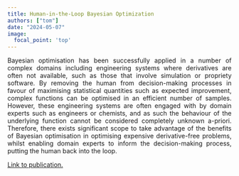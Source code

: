 ```yaml
---
title: Human-in-the-Loop Bayesian Optimization
authors: ["tom"]
date: "2024-05-07"
image:
  focal_point: 'top'
---
```


<!--more-->
<div style="text-align: justify">
Bayesian optimisation has been successfully applied in a number of complex domains including engineering systems where derivatives are often not available, such as those that involve simulation or propriety software. By removing the human from decision-making processes in favour of maximising statistical quantities such as expected improvement, complex functions can be optimised in an efficient number of samples. However, these engineering systems are often engaged with by domain experts such as engineers or chemists, and as such the behaviour of the underlying function cannot be considered completely unknown a-priori. Therefore, there exists significant scope to take advantage of the benefits of Bayesian optimisation in optimising expensive derivative-free problems, whilst enabling domain experts to inform the decision-making process, putting the human back into the loop.
</div>


[Link to publication.](https://arxiv.org/abs/2312.02852)